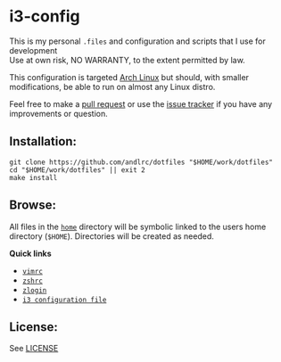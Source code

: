 # i3-config

This is my personal `.files` and configuration and scripts that I use for
development  
Use at own risk, NO WARRANTY, to the extent permitted by law.

This configuration is targeted [Arch Linux][arch] but should, with smaller
modifications, be able to run on almost any Linux distro.

Feel free to make a [pull request][pulls] or use the [issue tracker][issues] if
you have any improvements or question.

Installation:
------------

	git clone https://github.com/andlrc/dotfiles "$HOME/work/dotfiles"
	cd "$HOME/work/dotfiles" || exit 2
	make install

Browse:
-------

All files in the [`home`](home) directory will be symbolic linked to the users
home directory (`$HOME`). Directories will be created as needed.

**Quick links**

* [`vimrc`](home/.vim/vimrc)
* [`zshrc`](home/.zshrc)
* [`zlogin`](home/.zlogin)
* [`i3 configuration file`](home/.i3/config)

License:
--------

See [LICENSE](LICENSE)

[arch]: https://archlinux.org
[pulls]: https://github.com/andlrc/dotfiles/pulls
[issues]: https://github.com/andlrc/dotfiles/issues
